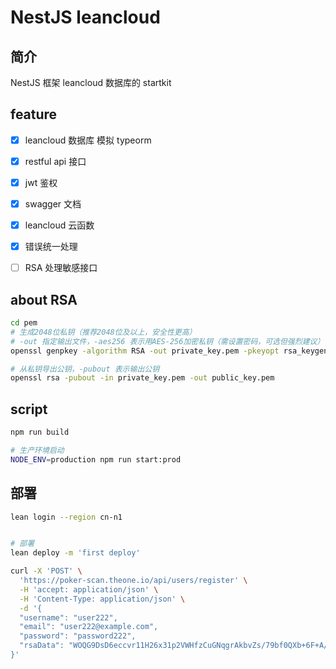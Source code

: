 # NestJS leancloud

## 简介

NestJS 框架 leancloud 数据库的 startkit


## feature

- [x] leancloud 数据库 模拟 typeorm
- [x] restful api 接口
- [x] jwt 鉴权
- [x] swagger 文档
- [x] leancloud 云函数
- [x] 错误统一处理
- [ ] RSA 处理敏感接口


## about RSA

```bash
cd pem
# 生成2048位私钥（推荐2048位及以上，安全性更高）
# -out 指定输出文件，-aes256 表示用AES-256加密私钥（需设置密码，可选但强烈建议）
openssl genpkey -algorithm RSA -out private_key.pem -pkeyopt rsa_keygen_bits:2048 -aes256

# 从私钥导出公钥，-pubout 表示输出公钥
openssl rsa -pubout -in private_key.pem -out public_key.pem
```

## script

```bash
npm run build

# 生产环境启动
NODE_ENV=production npm run start:prod
```


## 部署

```bash
lean login --region cn-n1


# 部署
lean deploy -m 'first deploy'
```



```bash
curl -X 'POST' \
  'https://poker-scan.theone.io/api/users/register' \
  -H 'accept: application/json' \
  -H 'Content-Type: application/json' \
  -d '{
  "username": "user222",
  "email": "user222@example.com",
  "password": "password222",
  "rsaData": "WOQG9DsD6eccvr11H26x31p2VWHfzCuGNqgrAkbvZs/79bf0QXb+6F+A/FRl01+vq/rnPLpg+VbJYc1nQqWVWAKsoszOxk1HW4KzF5d7bt0thKTtR74DuxYx0tp5/1hIqutgyC3270ZgS82IlP8wZDV1+iCVCudKTPWIdS4SSObac8pHN6gcjqHQFutVjn8T6eJPFz9yfRLDYSpDDystswiWAzReGgjDYwsAIH5pr+lYqO0wmGtDwiLPEMpoIQasgkeMmDVxjyOMdr/drxXiFL2Lv3TT/H3f/eROgtnFMUXDgByChkueaoERY4gbzDMR4zA0Ur03FEy0vXs7AG4+3g=="
}'
```
